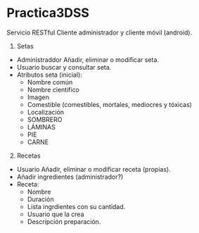 # Practica3DSS

Servicio RESTful
Cliente administrador y cliente móvil (android).

1. Setas
  * Administraddor Añadir, eliminar o modificar seta.
  * Usuario buscar y consultar seta.
  * Atributos seta (inicial):
    * Nombre común
    * Nombre cientifico
    * Imagen
    * Comestible (comestibles, mortales, mediocres y tóxicas)
    * Localización
    * SOMBRERO
    * LÁMINAS
    * PIE
    * CARNE

2. Recetas
  * Usuario Añadir, eliminar o modificar receta (propias).
  * Añadir ingredientes (administrador?)
  * Receta:
    * Nombre
    * Duración
    * Lista ingrdientes con su cantidad.
    * Usuario que la crea
    * Descripción preparación.
